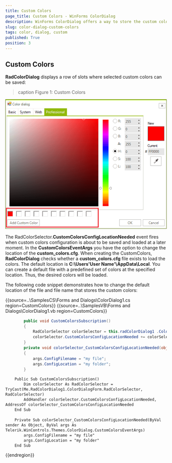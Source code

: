 ```yaml
---
title: Custom Colors
page_title: Custom Colors - WinForms ColorDialog
description: WinForms ColorDialog offers a way to store the custom colors at a specific location via the CustomColorsConfigLocationNeeded event. 
slug: color-dialog-custom-colors
tags: color, dialog, custom
published: True
position: 3 
---
```


## Custom Colors

**RadColorDialog** displays a row of slots where selected custom colors can be saved:

>caption Figure 1: Custom Colors

![color-dialog-custom-colors 001](images/color-dialog-custom-colors001.png)

The RadColorSelector.**CustomColorsConfigLocationNeeded** event fires when custom colors configuration is about to be saved and loaded at a later moment. In the **CustomColorsEventArgs** you have the option to change the location  of the **custom_colors.cfg**. When creating the CustomColors, **RadColorDialog** checks whether a **custom_colors.cfg** file exists to load the colors. The default location is **C:\Users\'User Name'\AppData\Local**. You can create a default file with a predefined set of colors at the specified location. Thus, the desired colors will be loaded. 

The following code snippet demonstrates how to change the default location of the file and file name that stores the custom colors:

{{source=..\SamplesCS\Forms and Dialogs\ColorDialog1.cs region=CustomColors}} 
{{source=..\SamplesVB\Forms and Dialogs\ColorDialog1.vb region=CustomColors}} 

````C#
        public void CustomColorsSubscription()
        {
            RadColorSelector colorSelector = this.radColorDialog1 .ColorDialogForm .RadColorSelector as RadColorSelector;
            colorSelector.CustomColorsConfigLocationNeeded += colorSelector_CustomColorsConfigLocationNeeded;
        }
        private void colorSelector_CustomColorsConfigLocationNeeded(object sender, Telerik.WinControls.Themes.ColorDialog.CustomColorsEventArgs args)
        {
            args.ConfigFilename = "my file";
            args.ConfigLocation = "my folder";
        }

````
````VB.NET
    Public Sub CustomColorsSubscription()
        Dim colorSelector As RadColorSelector = TryCast(Me.RadColorDialog1.ColorDialogForm.RadColorSelector, RadColorSelector)
        AddHandler colorSelector.CustomColorsConfigLocationNeeded, AddressOf colorSelector_CustomColorsConfigLocationNeeded
    End Sub

    Private Sub colorSelector_CustomColorsConfigLocationNeeded(ByVal sender As Object, ByVal args As Telerik.WinControls.Themes.ColorDialog.CustomColorsEventArgs)
        args.ConfigFilename = "my file"
        args.ConfigLocation = "my folder"
    End Sub

````

{{endregion}} 

